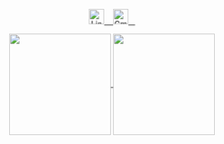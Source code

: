<p align="center">
   <a href="https://www.linkedin.com/in/raphael-fleury/">
       <img alt="LinkedIn" width="27px" src="https://image.flaticon.com/icons/png/128/61/61109.png?ga=GA1.2.1429006135.1605056873"/> &nbsp;&nbsp;
   </a>
    
   <a href="mailto:raphael.fleury9@gmail.com">
       <img alt="Gmail" width="27px" src="https://image.flaticon.com/icons/png/128/60/60543.png?ga=GA1.2.1429006135.1605056873"/> &nbsp;&nbsp;
   </a>
</p>

<p align="center">
  <a href="https://github.com/raphael-fleury">
    <img 
         align="center" 
         height="180"
         src="https://github-readme-stats.vercel.app/api/top-langs/?username=raphael-fleury&layout=compact" 
    />
  </a>
  <a href="https://github.com/raphael-fleury">
    <img 
         align="center" 
         height="180"
         src="https://github-readme-stats.vercel.app/api?username=raphael-fleury&show_icons=true&include_all_commits=true%22%20alt=%22fecampi%20github%20stats"
    />
  </a>
</p>
